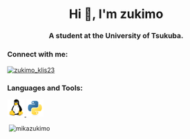 <h1 align="center">Hi 👋, I'm zukimo</h1>
<h3 align="center">A student at the University of Tsukuba.</h3>

<h3 align="left">Connect with me:</h3>
<p align="left">
<a href="https://twitter.com/zukimo_klis23" target="blank"><img align="center" src="https://raw.githubusercontent.com/rahuldkjain/github-profile-readme-generator/master/src/images/icons/Social/twitter.svg" alt="zukimo_klis23" height="30" width="40" /></a>
</p>

<h3 align="left">Languages and Tools:</h3>
<p align="left"> <a href="https://www.linux.org/" target="_blank" rel="noreferrer"> <img src="https://raw.githubusercontent.com/devicons/devicon/master/icons/linux/linux-original.svg" alt="linux" width="40" height="40"/> </a> <a href="https://www.python.org" target="_blank" rel="noreferrer"> <img src="https://raw.githubusercontent.com/devicons/devicon/master/icons/python/python-original.svg" alt="python" width="40" height="40"/> </a> </p>

<p>&nbsp;<img align="center" src="https://github-readme-stats.vercel.app/api?username=mikazukimo&show_icons=true&locale=en" alt="mikazukimo" /></p>

